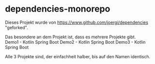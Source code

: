 # dependencies-monorepo

Dieses Projekt wurde von https://www.github.com/joergi/dependencies "geforked".

Das besondere an dem Projekt ist, dass es mehrere Projekte gibt.   
Demo1 - Kotlin Spring Boot
Demo2 - Kotlin Spring Boot
Demo3 - Kotlin Spring Boot

Alle 3 Projekte sind, der einfachheit halber, bis auf den Namen identisch.  


